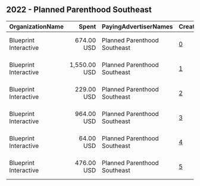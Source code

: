 ## 2022 - Planned Parenthood Southeast 
|OrganizationName|Spent|PayingAdvertiserNames|CreativeUrls|Impressions|Genders|AgeBrackets|CountryCodes|BillingAddresses|CandidateBallotInformation|
|:---|---:|:---|:---|---:|:---|:---|:---|:---|:---|
|Blueprint Interactive|674.00 USD|Planned Parenthood Southeast|[0](https://www.snap.com/political-ads/asset/92a4ff7fd4ab43ca784d155dab61f0144049e17a48bd996d66d119068665451c?mediaType=png)|34,417||20-34|united states|"1730 Rhode Island Ave NW Suite 1014,Washington,20036,US"||
|Blueprint Interactive|1,550.00 USD|Planned Parenthood Southeast|[1](https://www.snap.com/political-ads/asset/b3aabfd82f613b0208d937d989cbb77984dc3dd2b464743492aabf155fb11422?mediaType=png)|89,775||18-23|united states|"1730 Rhode Island Ave NW Suite 1014,Washington,20036,US"||
|Blueprint Interactive|229.00 USD|Planned Parenthood Southeast|[2](https://www.snap.com/political-ads/asset/c224a5e7db90c81736438ab1e1fc5f51e588a030844566cd674ada83ed6ee890?mediaType=png)|12,267||18-23|united states|"1730 Rhode Island Ave NW Suite 1014,Washington,20036,US"||
|Blueprint Interactive|964.00 USD|Planned Parenthood Southeast|[3](https://www.snap.com/political-ads/asset/ad3806eb3513876104956ce01bac40649235c0c2d11027341ef5c660ba6d446e?mediaType=png)|51,755||20-34|united states|"1730 Rhode Island Ave NW Suite 1014,Washington,20036,US"||
|Blueprint Interactive|64.00 USD|Planned Parenthood Southeast|[4](https://www.snap.com/political-ads/asset/adbdc2fd4a1550258904231fd4581f70bbf79f0be6f8bf2373a1088d7cfca73b?mediaType=png)|2,768||18-23|united states|"1730 Rhode Island Ave NW Suite 1014,Washington,20036,US"||
|Blueprint Interactive|476.00 USD|Planned Parenthood Southeast|[5](https://www.snap.com/political-ads/asset/18ac457d02f257476a8c750a759f496554633e7b579a549e5056a59bcd1cd0b6?mediaType=png)|26,605||18-23|united states|"1730 Rhode Island Ave NW Suite 1014,Washington,20036,US"||
